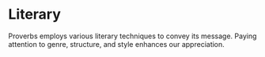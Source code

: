 # Literary

Proverbs employs various literary techniques to convey its message. Paying attention to genre, structure, and style enhances our appreciation.

